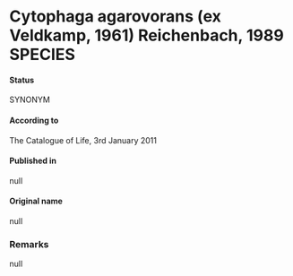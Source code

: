 # Cytophaga agarovorans (ex Veldkamp, 1961) Reichenbach, 1989 SPECIES

#### Status
SYNONYM

#### According to
The Catalogue of Life, 3rd January 2011

#### Published in
null

#### Original name
null

### Remarks
null